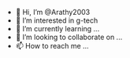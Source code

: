 - 👋 Hi, I’m @Arathy2003
- 👀 I’m interested in g-tech 
- 🌱 I’m currently learning ...
- 💞️ I’m looking to collaborate on ...
- 📫 How to reach me ...

<!---
Arathy2003/Arathy2003 is a ✨ special ✨ repository because its `README.md` (this file) appears on your GitHub profile.
You can click the Preview link to take a look at your changes.
--->
